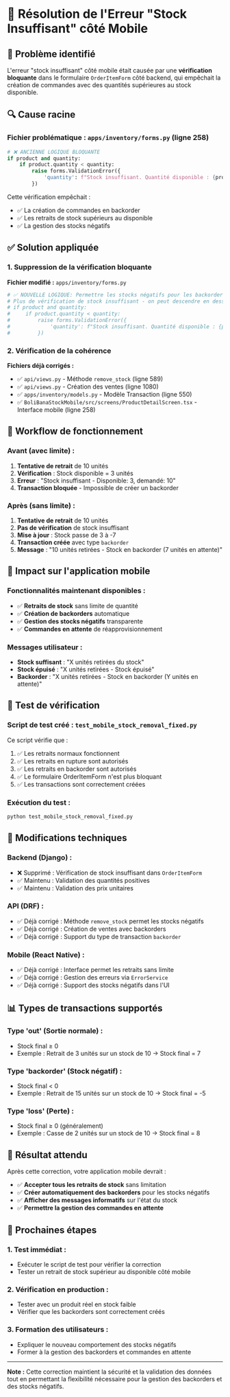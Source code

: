 # 🚨 Résolution de l'Erreur "Stock Insuffisant" côté Mobile

## 🎯 **Problème identifié**

L'erreur "stock insuffisant" côté mobile était causée par une **vérification bloquante** dans le formulaire `OrderItemForm` côté backend, qui empêchait la création de commandes avec des quantités supérieures au stock disponible.

## 🔍 **Cause racine**

### **Fichier problématique :** `apps/inventory/forms.py` (ligne 258)

```python
# ❌ ANCIENNE LOGIQUE BLOQUANTE
if product and quantity:
    if product.quantity < quantity:
        raise forms.ValidationError({
            'quantity': f"Stock insuffisant. Quantité disponible : {product.quantity}"
        })
```

Cette vérification empêchait :
- ✅ La création de commandes en backorder
- ✅ Les retraits de stock supérieurs au disponible
- ✅ La gestion des stocks négatifs

## ✅ **Solution appliquée**

### **1. Suppression de la vérification bloquante**

**Fichier modifié :** `apps/inventory/forms.py`

```python
# ✅ NOUVELLE LOGIQUE: Permettre les stocks négatifs pour les backorders
# Plus de vérification de stock insuffisant - on peut descendre en dessous de 0
# if product and quantity:
#     if product.quantity < quantity:
#         raise forms.ValidationError({
#             'quantity': f"Stock insuffisant. Quantité disponible : {product.quantity}"
#         })
```

### **2. Vérification de la cohérence**

**Fichiers déjà corrigés :**
- ✅ `api/views.py` - Méthode `remove_stock` (ligne 589)
- ✅ `api/views.py` - Création des ventes (ligne 1080)
- ✅ `apps/inventory/models.py` - Modèle Transaction (ligne 550)
- ✅ `BoliBanaStockMobile/src/screens/ProductDetailScreen.tsx` - Interface mobile (ligne 258)

## 🔄 **Workflow de fonctionnement**

### **Avant (avec limite) :**
1. **Tentative de retrait** de 10 unités
2. **Vérification** : Stock disponible = 3 unités
3. **Erreur** : "Stock insuffisant - Disponible: 3, demandé: 10"
4. **Transaction bloquée** - Impossible de créer un backorder

### **Après (sans limite) :**
1. **Tentative de retrait** de 10 unités
2. **Pas de vérification** de stock insuffisant
3. **Mise à jour** : Stock passe de 3 à -7
4. **Transaction créée** avec type `backorder`
5. **Message** : "10 unités retirées - Stock en backorder (7 unités en attente)"

## 📱 **Impact sur l'application mobile**

### **Fonctionnalités maintenant disponibles :**
- ✅ **Retraits de stock** sans limite de quantité
- ✅ **Création de backorders** automatique
- ✅ **Gestion des stocks négatifs** transparente
- ✅ **Commandes en attente** de réapprovisionnement

### **Messages utilisateur :**
- **Stock suffisant** : "X unités retirées du stock"
- **Stock épuisé** : "X unités retirées - Stock épuisé"
- **Backorder** : "X unités retirées - Stock en backorder (Y unités en attente)"

## 🧪 **Test de vérification**

### **Script de test créé :** `test_mobile_stock_removal_fixed.py`

Ce script vérifie que :
1. ✅ Les retraits normaux fonctionnent
2. ✅ Les retraits en rupture sont autorisés
3. ✅ Les retraits en backorder sont autorisés
4. ✅ Le formulaire OrderItemForm n'est plus bloquant
5. ✅ Les transactions sont correctement créées

### **Exécution du test :**
```bash
python test_mobile_stock_removal_fixed.py
```

## 🔧 **Modifications techniques**

### **Backend (Django) :**
- ❌ Supprimé : Vérification de stock insuffisant dans `OrderItemForm`
- ✅ Maintenu : Validation des quantités positives
- ✅ Maintenu : Validation des prix unitaires

### **API (DRF) :**
- ✅ Déjà corrigé : Méthode `remove_stock` permet les stocks négatifs
- ✅ Déjà corrigé : Création de ventes avec backorders
- ✅ Déjà corrigé : Support du type de transaction `backorder`

### **Mobile (React Native) :**
- ✅ Déjà corrigé : Interface permet les retraits sans limite
- ✅ Déjà corrigé : Gestion des erreurs via `ErrorService`
- ✅ Déjà corrigé : Support des stocks négatifs dans l'UI

## 📊 **Types de transactions supportés**

### **Type 'out' (Sortie normale) :**
- Stock final ≥ 0
- Exemple : Retrait de 3 unités sur un stock de 10 → Stock final = 7

### **Type 'backorder' (Stock négatif) :**
- Stock final < 0
- Exemple : Retrait de 15 unités sur un stock de 10 → Stock final = -5

### **Type 'loss' (Perte) :**
- Stock final ≥ 0 (généralement)
- Exemple : Casse de 2 unités sur un stock de 10 → Stock final = 8

## 🎯 **Résultat attendu**

Après cette correction, votre application mobile devrait :
- ✅ **Accepter tous les retraits de stock** sans limitation
- ✅ **Créer automatiquement des backorders** pour les stocks négatifs
- ✅ **Afficher des messages informatifs** sur l'état du stock
- ✅ **Permettre la gestion des commandes en attente**

## 🚀 **Prochaines étapes**

### **1. Test immédiat :**
- Exécuter le script de test pour vérifier la correction
- Tester un retrait de stock supérieur au disponible côté mobile

### **2. Vérification en production :**
- Tester avec un produit réel en stock faible
- Vérifier que les backorders sont correctement créés

### **3. Formation des utilisateurs :**
- Expliquer le nouveau comportement des stocks négatifs
- Former à la gestion des backorders et commandes en attente

---

**Note :** Cette correction maintient la sécurité et la validation des données tout en permettant la flexibilité nécessaire pour la gestion des backorders et des stocks négatifs.

